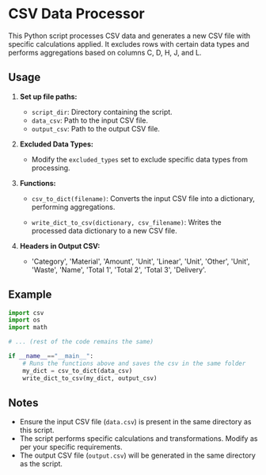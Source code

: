 # CSV Data Processor

This Python script processes CSV data and generates a new CSV file with specific calculations applied. It excludes rows with certain data types and performs aggregations based on columns C, D, H, J, and L.

## Usage

1. **Set up file paths:**
   - `script_dir`: Directory containing the script.
   - `data_csv`: Path to the input CSV file.
   - `output_csv`: Path to the output CSV file.

2. **Excluded Data Types:**
   - Modify the `excluded_types` set to exclude specific data types from processing.

3. **Functions:**

   - `csv_to_dict(filename)`: Converts the input CSV file into a dictionary, performing aggregations.

   - `write_dict_to_csv(dictionary, csv_filename)`: Writes the processed data dictionary to a new CSV file.

4. **Headers in Output CSV:**
   - 'Category', 'Material', 'Amount', 'Unit', 'Linear', 'Unit', 'Other', 'Unit', 'Waste', 'Name', 'Total 1', 'Total 2', 'Total 3', 'Delivery'.

## Example

```python
import csv
import os
import math

# ... (rest of the code remains the same)

if __name__=="__main__":
    # Runs the functions above and saves the csv in the same folder
    my_dict = csv_to_dict(data_csv)
    write_dict_to_csv(my_dict, output_csv)
```

## Notes

- Ensure the input CSV file (`data.csv`) is present in the same directory as this script.
- The script performs specific calculations and transformations. Modify as per your specific requirements.
- The output CSV file (`output.csv`) will be generated in the same directory as the script.
